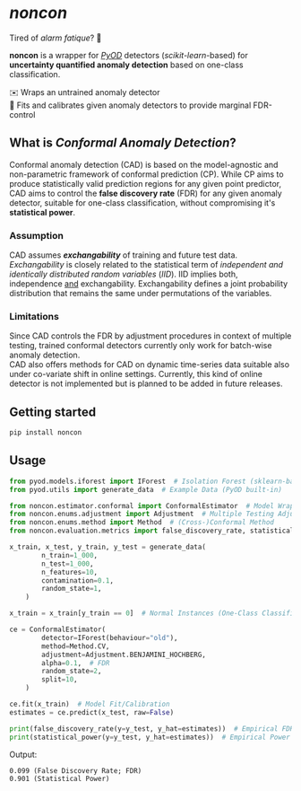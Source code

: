 # *noncon*

Tired of *alarm fatique*? :rotating_light:

**noncon** is a wrapper for [*PyOD*](https://pyod.readthedocs.io/en/latest/) detectors (*scikit-learn*-based) for **uncertainty quantified anomaly detection**
based on one-class classification.

:envelope: Wraps an untrained anomaly detector\
:telescope: Fits and calibrates given anomaly detectors to provide marginal FDR-control

## What is *Conformal Anomaly Detection*?

Conformal anomaly detection (CAD) is based on the model-agnostic and non-parametric framework of conformal prediction (CP).
While CP aims to produce statistically valid prediction regions for any given point predictor, CAD aims to control the
**false discovery rate** (FDR) for any given anomaly detector, suitable for one-class classification, without compromising
it's **statistical power**.

### Assumption
CAD assumes ***exchangability*** of training and future test data. *Exchangability* is closely related to the statistical
term of *independent and identically distributed random variables* (*IID*). IID implies both, independence <ins>and</ins> 
exchangability. Exchangability defines a joint probability distribution that remains the same under permutations
of the variables.

### Limitations
Since CAD controls the FDR by adjustment procedures in context of multiple testing, trained conformal detectors currently
only work for batch-wise anomaly detection.\
CAD also offers methods for CAD on dynamic time-series data suitable also under co-variate shift in online settings.
Currently, this kind of online detector is not implemented but is planned to be added in future releases.

## Getting started

```sh
pip install noncon
```

## Usage

```python
from pyod.models.iforest import IForest  # Isolation Forest (sklearn-based)
from pyod.utils import generate_data  # Example Data (PyOD built-in)

from noncon.estimator.conformal import ConformalEstimator  # Model Wrapper
from noncon.enums.adjustment import Adjustment  # Multiple Testing Adjustment Procedures
from noncon.enums.method import Method  # (Cross-)Conformal Method
from noncon.evaluation.metrics import false_discovery_rate, statistical_power  # Evaluation Metrics

x_train, x_test, y_train, y_test = generate_data(
        n_train=1_000,
        n_test=1_000,
        n_features=10,
        contamination=0.1,
        random_state=1,
    )

x_train = x_train[y_train == 0]  # Normal Instances (One-Class Classification)

ce = ConformalEstimator(
        detector=IForest(behaviour="old"),
        method=Method.CV,
        adjustment=Adjustment.BENJAMINI_HOCHBERG,
        alpha=0.1,  # FDR
        random_state=2,
        split=10,
    )

ce.fit(x_train)  # Model Fit/Calibration
estimates = ce.predict(x_test, raw=False)

print(false_discovery_rate(y=y_test, y_hat=estimates))  # Empirical FDR
print(statistical_power(y=y_test, y_hat=estimates))  # Empirical Power
```

Output:
```
0.099 (False Discovery Rate; FDR)
0.901 (Statistical Power)
```
